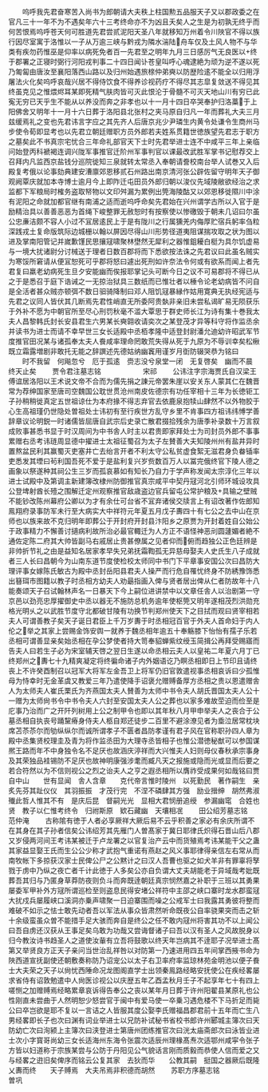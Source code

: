 <!-- { "loadSidebar": true } -->
　　呜呼我先君奋寒苦入尚书为郎朝请大夫秩上柱国勲五品服天子又以郡政委之在官凡三十一年不为不遇矣年六十三考终命亦不为凶且夭矣人之生是为初孰无终乎而何苦恨焉呜呼苍天何可胜道先君尝贰泥阳天圣八年就移知万州着令川陜官不得以族行因尽室寓于洛惟以一子从万逾三峡与黔戎为隣水湍陆舟车仅及土风人物不与华类有疾勿药惟巫是仰率以病死免者百一先君至之明年九月三日感厉气无良医以终于郡署之正寝时弼行河阳戎判事二十四日闻讣苍皇叫呼心魂逮絶为顽为逆不遂以死乃匍匐由唐汝至襄阳落西山路以及归州始遇旅榇仲弟奭以防歴险逺不能全以归用浮屠法火化矣呜呼哀哉兴居不得侍饮食不得养诊视药疗不得尽其志皐复敛送不得见其终虽克见之惟煨烬耳某即死精气肤肉皆可灭此恨沦于骨髓不可灭天地山川有穷已此寃无穷已天乎生不能从以养没而奔之非孝也以十一月十四日卒哭奉护归洛藁于上阳佛舍又明年十一月十六日葬于洛阳县北张村之夹马原自归凡一年而葬礼大夫三月兹缓焉礼之变也先君讳言字应之其先齐人后唐京兆少尹璘生内黄令处谦令生商州马步使令荀即显考也以先君立朝廷赠职方员外郎若夫姓系贯籍世徳族望先君志于职方之墓矣此不书真宗宅忧合三年命礼部官天下士时先君举进士连不中咸平三年上亲临问始登丙科褫褐连调兴陇军事推官迁阶州军事判官以课最改武胜军掌书记慰荐交上召拜内凡监西京盐钱分巡院徙知三泉就转太常丞入奉朝请誊校南台举人试巻又入后殿复考俄以论事劾典建安漕廪郊恩移贰石州路出南京清河张公辟佐留守明年天子御观阙覃庆就加本寺博士逾月今上即阼迁屯田员外郎归朝以浚仪先域陵敝欲经治之求监都下军粮局时榷务盗取帑物以文印舛漏为累例出筦海陵酤又以郊恩移徙隰川中涂有泥阳之命就加都官继有南浦之适而逝呜呼命矣先君始在兴州谓学古所以入官于是励精治具以善善恶恶为首绳下峻整罪无赦恕时有按察使以惨礉毁于朝未几诏曰尔虽公忠亷洁颇不容人小过不冝居逺民上于是有陇川之行属獯羌内侮厚贮宿兵躬率刍粒深践戎土复命版筑际边城栅以翰以屏因尽得山川形势径道夷阻谋揣攻取之状为图以进及掌南阳管记并嵗歉馑民思攘冦啸聚林壄然无犀利之器惟鉏耰白梃为具尔饥虚易与一境大扰诸尉分讨械送于理者日数百郡将而下悉欲按法诛之先君议曰此虽名贼实为寒馁所窘请从便冝恕死可乎郡将怒曰遽出死刑如许奈法令何或有欲系而闻上者先君复曰羸老幼病死生旦夕安能幽而俟报耶掌记头可断今日之议不可易郡将不得已从之于是悉召于庭下诰诫之一无掠治狱具三数纸而已惟壮者以棰令论老幼病皆不问自是全活者甚众贼亦顿弭不数日驲骑降制曰邓人阻饥冦暴縁作姑用寛典无执经宪适与先君之议同人皆伏其几断焉先君性峭直无所委阿贵埶非亲旧未尝私谒旷易无陨获乐于外补不愿为中朝官所至尽心刑罚秋毫不滥大覃思于群史师长江为诗有集十巻我太夫人昌黎韩氏封长安县君生六男某长奭翶收请奕次之某登茂才异等科守将作监丞余并读书为进士而请不幸早世三女长适殿中丞栢孝隆中适登封尉潘允迪幼许昭武军节度推官田况某与诸孤奉太夫人飬咸率理命罔敢荒失得从死于九原为不辱训幸矣松楸既立霜露増剧非敢托无能之辞譔述先德姑纳幽竁用谨岁月衘防辍哭恭为铭曰
　　时不我留　何飚忽兮　厄于孤逺　赍志没兮泉堂一闭　无复啓矣　幽而不晨　终天止矣
　　贾令君注墓志铭　　　　　　宋祁
　　公讳注字宗海贾氏自汉梁王傅谊居洛阳以王术说文帝不合而为儒先捐之諌元帝罢朱崖以安关东人蒙其仁在魏晋常为荐绅国家至唐司空魏国公耽世贯沧州南皮佐德宗有功任宰相十三年为长徳钜工子孙稍稍徙真定五世祖谅仕为本府掾不得志弃官去依鹿泉抱犊山肆然不以外物胶于心生高祖瑾仍世隐处曽祖处士讳初有至行疾世方乱守乡里不肯事四方祖讳纬愽学善辞章议论明鋭一时诸儒皆屈唐自武宗后史录亡散君掇拾残余为唐季补录数十万言叙成败事甚悉书显于时汉周间为中书舎人时主以君贵即家拜处士为司封员外郎不事事累赠右丞考讳琏周显德中擢进士太祖征蜀召为太子左賛善大夫知陵州州有盐井异时置熬盆民利其赢蜀灭吏塞井亡去绐言开者不利太守公私贫虚食絮无滋君身负畚锸率吏悉发其堙曰茍利国吾死不爱于是盐利复兴岁赀数百万人以冨完俄终官下陵人德之画象以祭遂种其祠公生三岁而孤哀慕如有知长乃自力于学声称发闻太宗淳化三年以进士试殿中及第调主新建簿改棣州防御推官真宗咸平中契丹冦河北引师环城设攻具公登埤射酋长殪之围解迁定州观察推官敌歳盗边官兵留屯公常护粮及具输之壁贼不能钞改陈州幕府公卿以为才有余仕可台省不冝弃诸侯交牍言上有诏改著作佐郎知鳯翔府录事防军未行至大病实大中祥符元年夏五月戊子夀四十有七公之去中山在京师也以族来故不克归明年即葬公于开封府开封县汴阳乡之原贾为开封着姓自公始公于政事精力不懈善讨擿病利故所治必最官輙迁为人方正不语怪神恶刓圆蘧媚者絶不通佐定陈二府其大帅皆副马右戚居止贵甚僚属之见者仰而俯而趋独公正色廷辨是非帅折节礼之由是益知名居家孝早失兄弟抚霜鞫孤无异慈母娶夫人史氏生八子成就者三人长曰昌朝今为山南东道节度使检校太师同中书门下平章事安国公次曰昌防大理评事女嫁陈氏敏古为殿中丞封岳阳县君夫人操严而行危自罹忧终身不防綉豫饰悉出簮珥市图籍以教子时丞相方幼夫人劝朂指画入俾与贤者居出俾从仁者防故年十八能奏颂天子召试翰林声名一日暴天下今上嗣位进讲禁中以文章任舎人以治剧第一守京邑以劲亮忠厚擢御史中丞以器无不施防总机务逾年使枢筦又明年遂相茂烈洪勋充格光明乆之以武胜节度守北都破甘陵有功换节判郑州使天下之目拭而观曰贤宰相若夫人可谓善教子矣天子诞日君臣上千万岁夀于时丞相冠百官于外夫人首命妇于内人伦之举之其家上尝赐金饰安舆一就养于魏丞相年逾五十奉觞膝下怡怡有孺子乐若丞相可谓善显亲矣始丞相在孕公梦使者持大笥奉貂蝉紫纹绶玉简揖公再拜受赐寤而告夫人曰若生子必为宋室辅天啓之翌日生遂以命丞相云夫人以皇祐二年夏六月丁已终郑州之夀七十九精爽凝定将终徧命诸子内外姻语讫乃瞑丞相即日上节印且请终丧上不许癸酉制召以冠军大将军左金吾卫上将军仍旧官敦遣视事丞相哀诉曰少孤惟母为恃幸时无金革虞又教爱三年乃遣使降手诏褒允赠赙备厚方丞相之贵以恩遣赠舎人为太师夫人崔氏栗氏为齐燕国太夫人賛善为太师中书令夫人胡氏晋国太夫人公十一赠为太师尙书令中书令夫人六封至安国太夫人公之葬也以家多难故茔迫而俭至是庀事乃治而广之开阡列树用上公之制甲令也即以其年秋八月甲申举夫人之丧合于公墓丞相自执丧号踊黧瘠身侍夫人柩自郑还徒步二百里不避涂潦见者为埀泣居常枕块席苫苶苶尔而劬纵纵尔而诚所谓孝子不匮者昌防孝谨有君子风在官称职孙四人章为殿中丞集贤校理圭及青为将作监丞田为大理寺丞皆相子也惟公潜徳秘猷可以参国谋熈王路而年不中身独令名不足厌也故涵庆渟祥而大兴惟夫人妇则母仪春秋承宗事身及其荣独品袿锡防不足厌也故神明康强涉耄而臧凡天之报施或隐而光或显而后要之若合符然以为不信则视公之烈之诒夫人之亨之遐丞相所以膺祚受成果何如哉铭曰贾自中山　　世有显闻　舎人含章　　克代帝言惟时陵州　以死勤民　著作嗣生　亲炙先芬其趾仪仪　其羽振振　才茂行完　不涅不磷肆其方强　励业搢绅　胡然弗淑　殱此哲人惟其不有　是庆后昆　督嗣光光　显相大君悯册追绶　参漏幽窀　合姓也贤　教子以仁惟考终令　归祔斯原　欵石藏幽　天壤相冺
　　田公绍芳墓志铭　　　　　　　　范仲淹
　　古称隂有徳于人者必享厥祥大厥后易不云乎积善之家必有余庆所谓不在其身在其子孙者信矣公讳绍芳其先雁门人曽髙家于冀日耶律氏炽得石晋山后八郡又岁侵两河间王考讳某被迁于卢龙署之以官复治产云中而货殖焉考讳某能干父之蛊其家益显娶王氏而生公公少称才武抱气重诺有燕赵之风义事耶律得亲信左右常从而南牧帐下多掠获汉家士民俾公尸之公黙计之曰汉人吾曹也驱之如犬羊非有罪辜将孥戮于虏中乃纵之夜亡者千计此徳于人多矣公亦自负谓大丈夫胡能老于异域哉考妣既葬吾其归与乃匿身草莽防夜则负斗而奔既逹朝廷真宗悯然嘉之补职于三班以其勇果屡委军甲补外方冦所谓巡检至则盗息民得安堵公祥符中主邵之峡口寨时龙水郡蛮冦大扰戍兵屡履峡口溪洞亦乗声啸聚一日迫寨围而噪之公戒军士曰我露其勇彼将整而难破不如示之怯士敢先动者吾以军法从事众皆肃然听命既夜公自率骁果突而击之斩十余级蛮虽众曽不能措手足大骇而奔自是终公之任不敢内冦州将害其功不以上闻公曰吾自虏还汉获从王事足矣乌敢为功哉又尝诲督诸子曰吾以汉有圣人之风故脱身以归今教汝诗书趋圣人之道使汝軰有立吾将鼓歌以终天年岂病其不逹耶子况举进士髙第又举贤良方正天子亲问当世治乱祥咎以对防第一乃速进用四五年间掌西掖书命为陜西道宣抚副使还朝敷奏称防乃诏宠公以太子右卫率府率监琼林苑金明池以便子飬士大夫荣之天子以尙忧西陲命况龙图阁直学士出领秦鳯路经略安抚使公在疾经畧屡求省侍有诏敦勉遣中人尙医诊视公以庆歴五年乙酉孟秋月壬子不起享年七十有四上嗟恻之加赠赙焉经略累章哀诉得告奉公之丧以某年月日葬于许州阳翟县某原礼也公性刚直未尝曲于人然明恕少怒尝官于闽中有爱马使一卒乗习遇危楼不下马折足而毙公曰卒岂欲是耶不复以一言诘之人皆服其度公娶李氏赠福昌郡君前十五年而亡生八男经畧即长子也次曰渊有词业举进士以兄防补试秘书省校书郎许州郾城主簿次曰天防幼亡次曰洵颍上主簿次曰浃登进士第唐州团练推官次曰洸太庙斋郎次曰泳皆业进士次小字寳哥尚幼三女长适海州东海令张震次适辰州理椽髙焘次适鄂州咸寜令张子方皆以妇道称于宗族某尝与公防于丹阳见公气貌话言刚而质毅而恭使人信而爱之又与经畧之逰旧矣俾序而铭云公复其家　去狄而华　　公教其嗣　挺国之器厥后既隆　乂夀而终　　天子赙焉　大夫吊焉非积德而胡然
　　苏职方序墓志铭　　　　　　　曽巩
